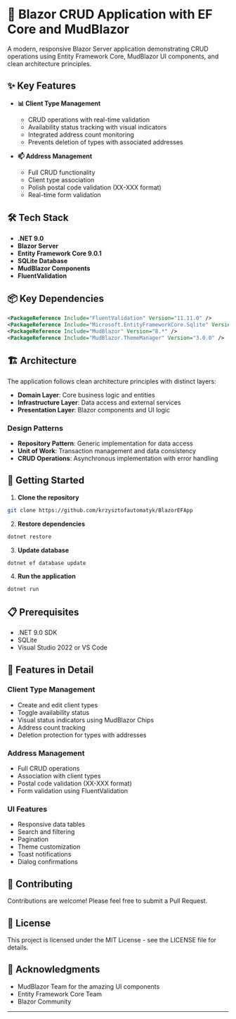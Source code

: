 # 🚀 Blazor CRUD Application with EF Core and MudBlazor

A modern, responsive Blazor Server application demonstrating CRUD operations using Entity Framework Core, MudBlazor UI components, and clean architecture principles.

## ✨ Key Features

- **📊 Client Type Management**
  - CRUD operations with real-time validation
  - Availability status tracking with visual indicators
  - Integrated address count monitoring
  - Prevents deletion of types with associated addresses

- **📫 Address Management**
  - Full CRUD functionality
  - Client type association
  - Polish postal code validation (XX-XXX format)
  - Real-time form validation

## 🛠️ Tech Stack

- **.NET 9.0**
- **Blazor Server**
- **Entity Framework Core 9.0.1**
- **SQLite Database**
- **MudBlazor Components**
- **FluentValidation**

## 📦 Key Dependencies

```xml
<PackageReference Include="FluentValidation" Version="11.11.0" />
<PackageReference Include="Microsoft.EntityFrameworkCore.Sqlite" Version="9.0.1" />
<PackageReference Include="MudBlazor" Version="8.*" />
<PackageReference Include="MudBlazor.ThemeManager" Version="3.0.0" />
```

## 🏗️ Architecture

The application follows clean architecture principles with distinct layers:

- **Domain Layer**: Core business logic and entities
- **Infrastructure Layer**: Data access and external services
- **Presentation Layer**: Blazor components and UI logic

### Design Patterns

- **Repository Pattern**: Generic implementation for data access
- **Unit of Work**: Transaction management and data consistency
- **CRUD Operations**: Asynchronous implementation with error handling

## 🚀 Getting Started

1. **Clone the repository**
```bash
git clone https://github.com/krzysztofautomatyk/BlazorEFApp
```

2. **Restore dependencies**
```bash
dotnet restore
```

3. **Update database**
```bash
dotnet ef database update
```

4. **Run the application**
```bash
dotnet run
```

## 📋 Prerequisites

- .NET 9.0 SDK
- SQLite
- Visual Studio 2022 or VS Code

## 🎯 Features in Detail

### Client Type Management
- Create and edit client types
- Toggle availability status
- Visual status indicators using MudBlazor Chips
- Address count tracking
- Deletion protection for types with addresses

### Address Management
- Full CRUD operations
- Association with client types
- Postal code validation (XX-XXX format)
- Form validation using FluentValidation

### UI Features
- Responsive data tables
- Search and filtering
- Pagination
- Theme customization
- Toast notifications
- Dialog confirmations

## 🤝 Contributing

Contributions are welcome! Please feel free to submit a Pull Request.

## 📄 License

This project is licensed under the MIT License - see the LICENSE file for details.

## 🙏 Acknowledgments

- MudBlazor Team for the amazing UI components
- Entity Framework Core Team
- Blazor Community

---
